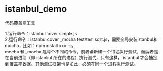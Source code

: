 # istanbul_demo
代码覆盖率工具

1.运行命令：istanbul cover simple.js  
2.运行命令：istanbul cover _mocha test/test.sqrt.js，需要全局安装istanbul和mocha，比如：npm install xxx -g。  
mocha 和 _mocha 是两个不同的命令，前者会新建一个进程执行测试，而后者是在当前进程（即 istanbul 所在的进程）执行测试，只有这样， istanbul 才会捕捉到覆盖率数据。其他测试框架也是如此，必须在同一个进程执行测试。

